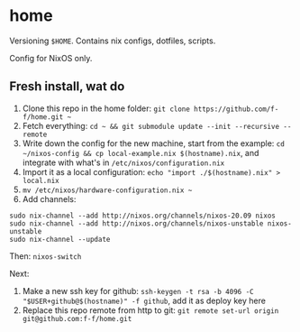 # home

Versioning `$HOME`. Contains nix configs, dotfiles, scripts.

Config for NixOS only.

## Fresh install, wat do

1. Clone this repo in the home folder: `git clone https://github.com/f-f/home.git ~`
1. Fetch everything: `cd ~ && git submodule update --init --recursive --remote`
1. Write down the config for the new machine, start from the example: `cd ~/nixos-config && cp local-example.nix $(hostname).nix`, and integrate with what's in `/etc/nixos/configuration.nix`
1. Import it as a local configuration: `echo "import ./$(hostname).nix" > local.nix`
1. `mv /etc/nixos/hardware-configuration.nix ~`
1. Add channels:
 ```
 sudo nix-channel --add http://nixos.org/channels/nixos-20.09 nixos
 sudo nix-channel --add http://nixos.org/channels/nixos-unstable nixos-unstable
 sudo nix-channel --update
 ```

Then: `nixos-switch`

Next:
1. Make a new ssh key for github: `ssh-keygen -t rsa -b 4096 -C "$USER+github@$(hostname)" -f github`, add it as deploy key here
2. Replace this repo remote from http to git: `git remote set-url origin git@github.com:f-f/home.git`
